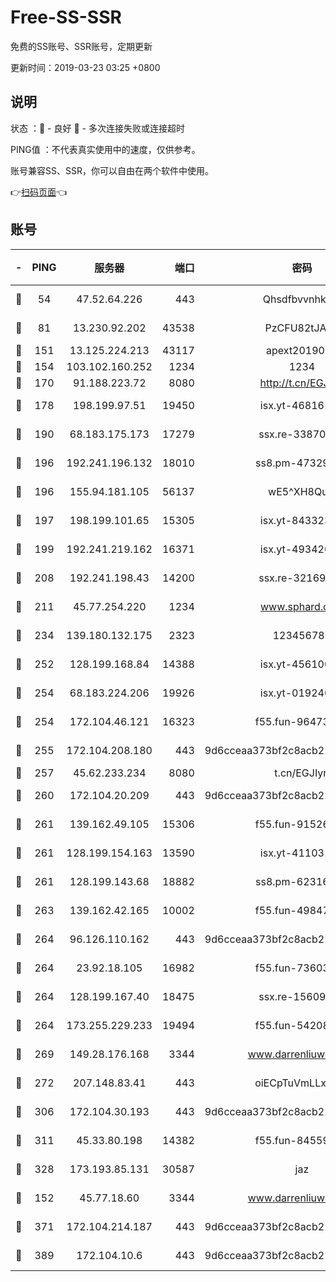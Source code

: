 # Free-SS-SSR

免费的SS账号、SSR账号，定期更新

更新时间：2019-03-23 03:25 +0800

## 说明

状态     ：🙂 - 良好 🙁 - 多次连接失败或连接超时

PING值   ：不代表真实使用中的速度，仅供参考。

账号兼容SS、SSR，你可以自由在两个软件中使用。

👉[扫码页面](https://liesauer.github.io/Free-SS-SSR/)👈

## 账号

|-|PING|服务器|端口|密码|加密方式|区域|
|:----:|:----:|:-----:|-----:|:----:|:----:|:----:|
|🙂|54|47.52.64.226|443|Qhsdfbvvnhkm1|aes-256-cfb|HK|
|🙂|81|13.230.92.202|43538|PzCFU82tJAdZ|aes-256-cfb|JP|
|🙂|151|13.125.224.213|43117|apext2019005|chacha20|KR|
|🙂|154|103.102.160.252|1234|1234|rc4-md5|JP|
|🙂|170|91.188.223.72|8080|http://t.cn/EGJIyrl|rc4-md5|RU|
|🙂|178|198.199.97.51|19450|isx.yt-46816137|aes-256-cfb|US|
|🙂|190|68.183.175.173|17279|ssx.re-33870276|aes-256-cfb|US|
|🙂|196|192.241.196.132|18010|ss8.pm-47329456|aes-256-cfb|US|
|🙂|196|155.94.181.105|56137|wE5^XH8Quw|aes-256-cfb|US|
|🙂|197|198.199.101.65|15305|isx.yt-84332324|aes-256-cfb|US|
|🙂|199|192.241.219.162|16371|isx.yt-49342026|aes-256-cfb|US|
|🙂|208|192.241.198.43|14200|ssx.re-32169091|aes-256-cfb|US|
|🙂|211|45.77.254.220|1234|www.sphard.com|aes-256-cfb|SG|
|🙂|234|139.180.132.175|2323|123456789|aes-256-cfb|SG|
|🙂|252|128.199.168.84|14388|isx.yt-45610031|aes-256-cfb|SG|
|🙂|254|68.183.224.206|19926|isx.yt-01924676|aes-256-cfb|SG|
|🙂|254|172.104.46.121|16323|f55.fun-96473144|aes-256-cfb|SG|
|🙂|255|172.104.208.180|443|9d6cceaa373bf2c8acb22e60b6a58be6|aes-256-cfb|US|
|🙂|257|45.62.233.234|8080|t.cn/EGJIyrl|rc4-md5|CA|
|🙂|260|172.104.20.209|443|9d6cceaa373bf2c8acb22e60b6a58be6|aes-256-cfb|US|
|🙂|261|139.162.49.105|15306|f55.fun-91526934|aes-256-cfb|SG|
|🙂|261|128.199.154.163|13590|isx.yt-41103155|aes-256-cfb|SG|
|🙂|261|128.199.143.68|18882|ss8.pm-62316057|aes-256-cfb|SG|
|🙂|263|139.162.42.165|10002|f55.fun-49847377|aes-256-cfb|SG|
|🙂|264|96.126.110.162|443|9d6cceaa373bf2c8acb22e60b6a58be6|aes-256-cfb|US|
|🙂|264|23.92.18.105|16982|f55.fun-73603828|aes-256-cfb|US|
|🙂|264|128.199.167.40|18475|ssx.re-15609556|aes-256-cfb|SG|
|🙂|264|173.255.229.233|19494|f55.fun-54208946|aes-256-cfb|US|
|🙂|269|149.28.176.168|3344|www.darrenliuwei.com|aes-256-cfb|AU|
|🙂|272|207.148.83.41|443|oiECpTuVmLLxk4Ts|aes-256-cfb|AU|
|🙂|306|172.104.30.193|443|9d6cceaa373bf2c8acb22e60b6a58be6|aes-256-cfb|US|
|🙂|311|45.33.80.198|14382|f55.fun-84559783|aes-256-cfb|US|
|🙂|328|173.193.85.131|30587|jaz|aes-256-cfb|US|
|🙂|152|45.77.18.60|3344|www.darrenliuwei.com|aes-256-cfb|JP|
|🙂|371|172.104.214.187|443|9d6cceaa373bf2c8acb22e60b6a58be6|aes-256-cfb|US|
|🙂|389|172.104.10.6|443|9d6cceaa373bf2c8acb22e60b6a58be6|aes-256-cfb|US|
